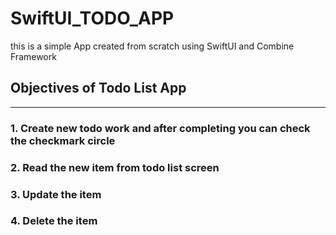 # SwiftUI_TODO_APP
 this is a simple App created from scratch using SwiftUI and Combine Framework
 
 ## Objectives of Todo List App 
--------------------------------------
 ### 1. Create new todo work and after completing you can check the checkmark circle 
 ### 2. Read the new item from todo list screen 
 ### 3. Update the item 
 ### 4. Delete the item 

 
